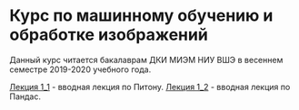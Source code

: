 # Курс по машинному обучению и обработке изображений
Данный курс читается бакалаврам ДКИ МИЭМ НИУ ВШЭ в весеннем семестре 2019-2020 учебного года.

[Лекция 1_1](https://github.com/klyshinsky/ML_And_CV_2020/blob/master/Lecture1_Python.ipynb) - вводная лекция по Питону.
[Лекция 1_2](https://github.com/klyshinsky/ML_And_CV_2020/blob/master/Lecture_20200114_Pandas.ipynb) - вводная лекция по Пандас.
